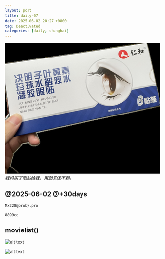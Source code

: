 ```yaml
---
layout: post
title: daily-07
date: 2025-06-02 20:27 +0800
tag: Deactivated
categories: [daily, shanghai]
---
```


![alt text](/assets/2025-05/7876d7e7dd762c68b5fcd4d8381b948.jpg)_我妈买了眼贴给我，用起来还不赖。_

## @2025-06-02 @+30days

```
Mx228@proby.pro
```

```
8899cc
```

## movielist()

![alt text](/assets/2025-05/6280ff354b8783a7912bd5a1c3b3ea7.jpg)

![alt text](/assets/2025-05/113d3385a52a66bc0907c5408f46229.jpg)
